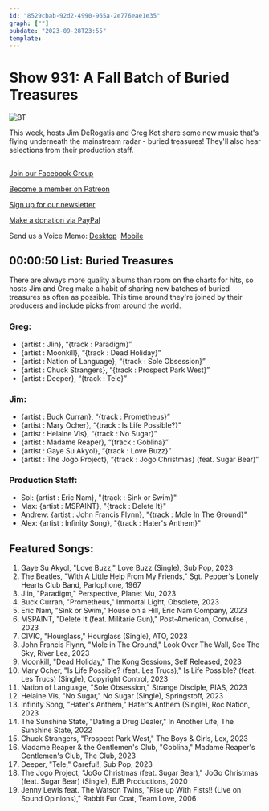```yaml
---
id: "8529cbab-92d2-4990-965a-2e776eae1e35"
graph: [""]
pubdate: "2023-09-28T23:55"
template: 
---
```






# Show 931: A Fall Batch of Buried Treasures

![BT](https://static.soundopinions.org/images/2023/maps.png)

This week, hosts Jim DeRogatis and Greg Kot share some new music that's flying underneath the mainstream radar - buried treasures! They'll also hear selections from their production staff.



## 

[Join our Facebook Group](https://bit.ly/3sivr9T)

[Become a member on Patreon](https://bit.ly/3slWZvc)

[Sign up for our newsletter](https://bit.ly/3eEvRnG)

[Make a donation via PayPal](https://bit.ly/3dmt9lU)

Send us a Voice Memo: [Desktop](bit.ly/2RyD5Ah)  [Mobile](sayhi.chat/soundops)



## 00:00:50 List: Buried Treasures

There are always more quality albums than room on the charts for hits, so hosts Jim and Greg make a habit of sharing new batches of buried treasures as often as possible. This time around they're joined by their producers and include picks from around the world.


### Greg:

- {artist : Jlin}, “{track : Paradigm}”
- {artist : Moonkill}, “{track : Dead Holiday}”
- {artist : Nation of Language}, “{track : Sole Obsession}”
- {artist : Chuck Strangers}, “{track : Prospect Park West}”
- {artist : Deeper}, “{track : Tele}”


### Jim:

- {artist : Buck Curran}, “{track : Prometheus}”
- {artist : Mary Ocher}, “{track : Is Life Possible?}”
- {artist : Helaine Vis}, “{track : No Sugar}”
- {artist : Madame Reaper}, “{track : Goblina}”
- {artist : Gaye Su Akyol}, “{track : Love Buzz}”
- {artist : The Jogo Project}, “{track : Jogo Christmas} (feat. Sugar Bear)”


### Production Staff:

- Sol: {artist : Eric Nam}, "{track : Sink or Swim}"
- Max: {artist : MSPAINT}, "{track : Delete It}"
- Andrew: {artist : John Francis Flynn}, "{track : Mole In The Ground}"
- Alex: {artist : Infinity Song}, "{track : Hater's Anthem}"



## Featured Songs:

1. Gaye Su Akyol, "Love Buzz," Love Buzz (Single), Sub Pop, 2023
2. The Beatles, "With A Little Help From My Friends," Sgt. Pepper's Lonely Hearts Club Band, Parlophone, 1967
3. Jlin, "Paradigm," Perspective, Planet Mu, 2023
4. Buck Curran, "Prometheus," Immortal Light, Obsolete, 2023
5. Eric Nam, "Sink or Swim," House on a Hill, Eric Nam Company, 2023
6. MSPAINT, "Delete It (feat. Militarie Gun)," Post-American, Convulse , 2023
7. CIVIC, "Hourglass," Hourglass (Single), ATO, 2023
8. John Francis Flynn, "Mole in The Ground," Look Over The Wall, See The Sky, River Lea, 2023
9. Moonkill, "Dead Holiday," The Kong Sessions, Self Released, 2023
10. Mary Ocher, "Is Life Possible? (feat. Les Trucs)," Is Life Possible? (feat. Les Trucs) (Single), Copyright Control, 2023
11. Nation of Language, "Sole Obsession," Strange Disciple, PIAS, 2023
12. Helaine Vis, "No Sugar," No Sugar (Single), Springstoff, 2023
13. Infinity Song, "Hater's Anthem," Hater's Anthem (Single), Roc Nation, 2023
14. The Sunshine State, "Dating a Drug Dealer," In Another Life, The Sunshine State, 2022
15. Chuck Strangers, "Prospect Park West," The Boys & Girls, Lex, 2023
16. Madame Reaper & the Gentlemen's Club, "Goblina," Madame Reaper's Gentlemen's Club, The Club, 2023
17. Deeper, "Tele," Careful!, Sub Pop, 2023
18. The Jogo Project, "JoGo Christmas (feat. Sugar Bear)," JoGo Christmas (feat. Sugar Bear) (Single), EJB Productions, 2020
19. Jenny Lewis feat. The Watson Twins, "Rise up With Fists!! (Live on Sound Opinions)," Rabbit Fur Coat, Team Love, 2006